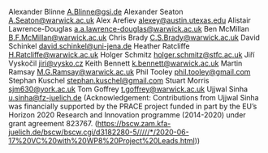 Alexander Blinne <A.Blinne@gsi.de>
Alexander Seaton <A.Seaton@warwick.ac.uk>
Alex Arefiev <alexey@austin.utexas.edu>
Alistair Lawrence-Douglas <a.a.lawrence-douglas@warwick.ac.uk>
Ben McMillan <B.F.McMillan@warwick.ac.uk>
Chris Brady <C.S.Brady@warwick.ac.uk>
David Schinkel <david.schinkel@uni-jena.de>
Heather Ratcliffe <H.Ratcliffe@warwick.ac.uk>
Holger Schmitz <holger.schmitz@stfc.ac.uk>
Jiří Vyskočil <jiri@vysko.cz>
Keith Bennett <k.bennett@warwick.ac.uk>
Martin Ramsay <M.G.Ramsay@warwick.ac.uk>
Phil Tooley <phil.tooley@gmail.com>
Stephan Kuschel <stephan.kuschel@gmail.com>
Stuart Morris <sjm630@york.ac.uk>
Tom Goffrey <t.goffrey@warwick.ac.uk>
Ujjwal Sinha <u.sinha@fz-juelich.de> (Acknowledgement:
Contributions from Ujjwal Sinha was financially supported by the PRACE project funded in part by the EU’s Horizon 2020 Research and Innovation programme (2014-2020) under grant agreement 823767.
(https://bscw.zam.kfa-juelich.de/bscw/bscw.cgi/d3182280-5/////*/2020-06-17%20VC%20with%20WP8%20Project%20Leads.html))
